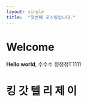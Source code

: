```yaml
---
layout: single
title:  "첫번째 포스팅입니다."
---
```


# Welcome

**Hello world**, 
수수수
정정정1`1111

# 킹 갓 텔 리 제 이 